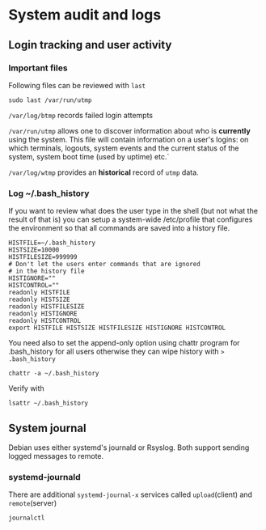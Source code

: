 # System audit and logs

## Login tracking and user activity

### Important files
Following files can be reviewed with `last`
```
sudo last /var/run/utmp
```
`/var/log/btmp` records failed login attempts

`/var/run/utmp` allows one to discover information about who is **currently** using the system.
This file will contain information on a user's logins: on which terminals, logouts,
system events and the current status of the system, system boot time (used by uptime) etc.`

`/var/log/wtmp` provides an **historical** record of `utmp` data.

### Log ~/.bash_history

If you want to review what does the user type in the shell (but not what the result of that is) you can setup
a system-wide /etc/profile that configures the environment so that all commands are saved into a
history file. 

```
HISTFILE=~/.bash_history
HISTSIZE=10000
HISTFILESIZE=999999
# Don't let the users enter commands that are ignored
# in the history file
HISTIGNORE=""
HISTCONTROL=""
readonly HISTFILE
readonly HISTSIZE
readonly HISTFILESIZE
readonly HISTIGNORE
readonly HISTCONTROL
export HISTFILE HISTSIZE HISTFILESIZE HISTIGNORE HISTCONTROL
```

You need also to set the append-only option using chattr program for .bash_history for all users otherwise they can wipe history with `> .bash_history`
```
chattr -a ~/.bash_history
```

Verify with
```
lsattr ~/.bash_history
```


## System journal
Debian uses either systemd's journald or Rsyslog. Both support sending logged messages to remote.

### systemd-journald

There are additional `systemd-journal-x` services called `upload`(client) and `remote`(server)
```
journalctl
```

